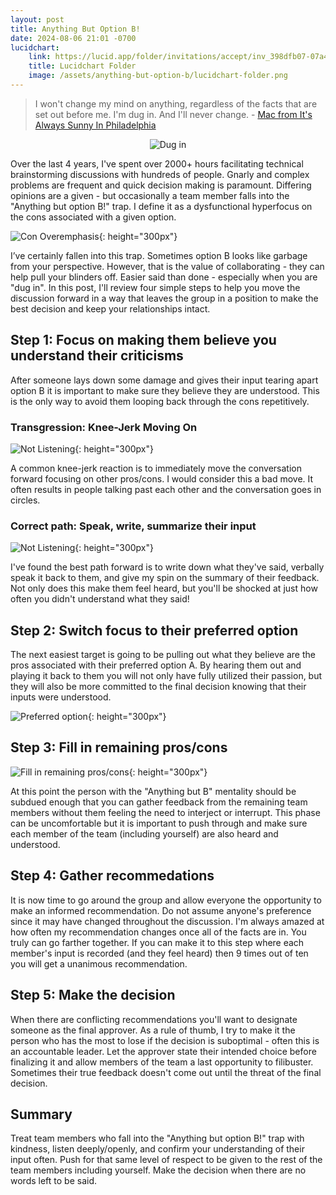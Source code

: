 ```yaml
---
layout: post
title: Anything But Option B!
date: 2024-08-06 21:01 -0700
lucidchart:
    link: https://lucid.app/folder/invitations/accept/inv_398dfb07-07a4-4f29-baea-4762686ff606
    title: Lucidchart Folder
    image: /assets/anything-but-option-b/lucidchart-folder.png
---
```


> I won't change my mind on anything, regardless of the facts that are set out before me. I'm dug in. And I'll never change. - [Mac from It's Always Sunny In Philadelphia](https://www.youtube.com/watch?v=GiJXALBX3KM&ab_channel=FXNetworks)

<div style="display:flex;justify-content:center">
    <img src="/assets/anything-but-option-b/dug-in-and-never-change.png" alt="Dug in" style="max-height:558px">
</div>

Over the last 4 years, I've spent over 2000+ hours facilitating technical brainstorming discussions with hundreds of people. Gnarly and complex problems are frequent and quick decision making is paramount. Differing opinions are a given - but occasionally a team member falls into the "Anything but option B!" trap. I define it as a dysfunctional hyperfocus on the cons associated with a given option.

![Con Overemphasis](/assets/anything-but-option-b/con-overemphasis.svg){: height="300px"}

I’ve certainly fallen into this trap. Sometimes option B looks like garbage from your perspective. However, that is the value of collaborating - they can help pull your blinders off. Easier said than done - especially when you are "dug in". In this post, I'll review four simple steps to help you move the discussion forward in a way that leaves the group in a position to make the best decision and keep your relationships intact.

## Step 1: Focus on making them believe you understand their criticisms
After someone lays down some damage and gives their input tearing apart option B it is important to make sure they believe they are understood. This is the only way to avoid them looping back through the cons repetitively.

### Transgression: Knee-Jerk Moving On
![Not Listening](/assets/anything-but-option-b/not-listening.svg){: height="300px"}

A common knee-jerk reaction is to immediately move the conversation forward focusing on other pros/cons. I would consider this a bad move. It often results in people talking past each other and the conversation goes in circles.

### Correct path: Speak, write, summarize their input
![Not Listening](/assets/anything-but-option-b/speak-write-summarize.svg){: height="300px"}

I've found the best path forward is to write down what they've said, verbally speak it back to them, and give my spin on the summary of their feedback. Not only does this make them feel heard, but you'll be shocked at just how often you didn't understand what they said!

## Step 2: Switch focus to their preferred option

The next easiest target is going to be pulling out what they believe are the pros associated with their preferred option A. By hearing them out and playing it back to them you will not only have fully utilized their passion, but they will also be more committed to the final decision knowing that their inputs were understood.

![Preferred option](/assets/anything-but-option-b/preferred-option.svg){: height="300px"}

## Step 3: Fill in remaining pros/cons

![Fill in remaining pros/cons](/assets/anything-but-option-b/fill-in-remaining.svg){: height="300px"}

At this point the person with the "Anything but B" mentality should be subdued enough that you can gather feedback from the remaining team members without them feeling the need to interject or interrupt. This phase can be uncomfortable but it is important to push through and make sure each member of the team (including yourself) are also heard and understood.

## Step 4: Gather recommedations
It is now time to go around the group and allow everyone the opportunity to make an informed recommendation. Do not assume anyone's preference since it may have changed throughout the discussion. I'm always amazed at how often my recommendation changes once all of the facts are in. You truly can go farther together. If you can make it to this step where each member's input is recorded (and they feel heard) then 9 times out of ten you will get a unanimous recommendation.

## Step 5: Make the decision
When there are conflicting recommendations you'll want to designate someone as the final approver. As a rule of thumb, I try to make it the person who has the most to lose if the decision is suboptimal - often this is an accountable leader. Let the approver state their intended choice before finalizing it and allow members of the team a last opportunity to filibuster. Sometimes their true feedback doesn't come out until the threat of the final decision.

## Summary
Treat team members who fall into the "Anything but option B!" trap with kindness, listen deeply/openly, and confirm your understanding of their input often. Push for that same level of respect to be given to the rest of the team members including yourself. Make the decision when there are no words left to be said.



